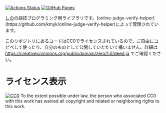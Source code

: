 [![Actions Status](https://github.com/shino-sky/cp-lib/workflows/verify/badge.svg)](https://github.com/shino-sky/cp-lib/actions) [![GitHub Pages](https://img.shields.io/static/v1?label=GitHub+Pages&message=+&color=brightgreen&logo=github)](https://shino-sky.github.io/cp-lib/)

[しの](https://codeforces.com/profile/shion_)の競技プログラミング用ライブラリです。[online-judge-verify-helper](https://github.com/kmyk/online-judge-verify-helper)によって管理されています。

このリポジトリにあるコードはCC0でライセンスされているので、ご自由にコピペして使ったり、自分のものとして公開していただいて構いません。詳細は https://creativecommons.org/publicdomain/zero/1.0/deed.ja でご確認ください。

# ライセンス表示

[![CC0](http://i.creativecommons.org/p/zero/1.0/88x31.png "CC0")](http://creativecommons.org/publicdomain/zero/1.0/deed.en)
To the extent possible under law, the person who associated CC0 with this work has waived all copyright and related or neighboring rights to this work.
